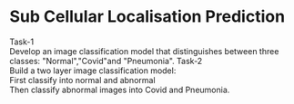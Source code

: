 # Sub Cellular Localisation Prediction
Task-1 <br>
Develop an image classification model that distinguishes between three classes: "Normal","Covid"and "Pneumonia".
Task-2  <br>
Build a two layer image classification model: <br>
First classify into normal and abnormal<br>
Then classify abnormal images into Covid and Pneumonia.